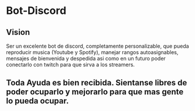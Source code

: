 # Bot-Discord

## Vision
Ser un excelente bot de discord, completamente personalizable, que pueda reproducir musica (Youtube y Spotify), manejar rangos autoasignables, mensajes de bienvenida y despedida asi como en un futuro poder conectarlo con twitch para que sirva a los streamers.

## Toda Ayuda es bien recibida. Sientanse libres de poder ocuparlo y mejorarlo para que mas gente lo pueda ocupar.
